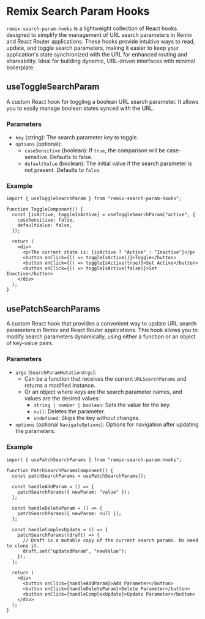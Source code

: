 # Remix Search Param Hooks
`remix-search-param-hooks` is a lightweight collection of React hooks designed to simplify the management of URL search parameters in Remix and React Router applications. These hooks provide intuitive ways to read, update, and toggle search parameters, making it easier to keep your application's state synchronized with the URL for enhanced routing and shareability. Ideal for building dynamic, URL-driven interfaces with minimal boilerplate.

## useToggleSearchParam
A custom React hook for toggling a boolean URL search parameter. It allows you to easily manage boolean states synced with the URL.

### Parameters
- `key` (string): The search parameter key to toggle.
- `options` (optional):
  - `caseSensitive` (boolean): If `true`, the comparison will be case-sensitive. Defaults to false.
  - `defaultValue` (boolean): The initial value if the search parameter is not present. Defaults to `false`.

### Example
```tsx
import { useToggleSearchParam } from "remix-search-param-hooks";

function ToggleComponent() {
  const [isActive, toggleIsActive] = useToggleSearchParam("active", {
    caseSensitive: false,
    defaultValue: false,
  });

  return (
    <div>
      <p>The current state is: {isActive ? "Active" : "Inactive"}</p>
      <button onClick={() => toggleIsActive()}>Toggle</button>
      <button onClick={() => toggleIsActive(true)}>Set Active</button>
      <button onClick={() => toggleIsActive(false)}>Set Inactive</button>
    </div>
  );
}
```

## usePatchSearchParams
A custom React hook that provides a convenient way to update URL search parameters in Remix and React Router applications. This hook allows you to modify search parameters dynamically, using either a function or an object of key-value pairs.

### Parameters
- `args` (`SearchParamMutationArgs`):
  - Can be a function that receives the current `URLSearchParams` and returns a modified instance.
  - Or an object where keys are the search parameter names, and values are the desired values:
    - `string | number | boolean`: Sets the value for the key.
    - `null`: Deletes the parameter.
    - `undefined`: Skips the key without changes.
- `options` (optional `NavigateOptions`): Options for navigation after updating the parameters.

### Example

```tsx
import { usePatchSearchParams } from "remix-search-param-hooks";

function PatchSearchParamsComponent() {
  const patchSearchParams = usePatchSearchParams();

  const handleAddParam = () => {
    patchSearchParams({ newParam: "value" });
  };

  const handleDeleteParam = () => {
    patchSearchParams({ newParam: null });
  };

  const handleComplexUpdate = () => {
    patchSearchParams((draft) => {
      // Draft is a mutable copy of the current search params. No need to clone it.
      draft.set("updatedParam", "newValue");
    });
  };

  return (
    <div>
      <button onClick={handleAddParam}>Add Parameter</button>
      <button onClick={handleDeleteParam}>Delete Parameter</button>
      <button onClick={handleComplexUpdate}>Update Parameter</button>
    </div>
  );
}
```